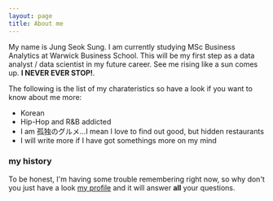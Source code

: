 ```yaml
---
layout: page
title: About me
---
```


My name is Jung Seok Sung. I am currently studying MSc Business Analytics at Warwick Business School. This will be my first step as a data analyst / data scientist in my future career. See me rising like a sun comes up. **I NEVER EVER STOP!**. 

The following is the list of my charateristics so have a look if you want to know about me more:

- Korean
- Hip-Hop and R&B addicted
- I am 孤独のグルメ...I mean I love to find out good, but hidden restaurants 
- I will write more if I have got somethings more on my mind

### my history

To be honest, I'm having some trouble remembering right now, so why don't you just have a look [my profile](https://www.linkedin.com/in/jungseoksung0617/) and it will answer **all** your questions.
